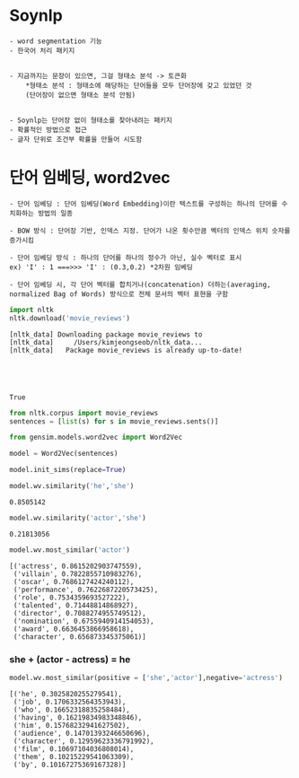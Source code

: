 # Soynlp

    - word segmentation 기능
    - 한국어 처리 패키지
    
    
    - 지금까지는 문장이 있으면, 그걸 형태소 분석 -> 토큰화
        *형태소 분석 : 형태소에 해당하는 단어들을 모두 단어장에 갖고 있었던 것
        (단어장이 없으면 형태소 분석 안됨)
        
        
    - Soynlp는 단어장 없이 형태소를 찾아내려는 패키지
    - 확률적인 방법으로 접근
    - 글자 단위로 조건부 확률을 만들어 시도함

# 단어 임베딩, word2vec

    - 단어 임베딩 : 단어 임베딩(Word Embedding)이란 텍스트를 구성하는 하나의 단어를 수치화하는 방법의 일종
    
    - BOW 방식 : 단어장 기반, 인덱스 지정. 단어가 나온 횟수만큼 벡터의 인덱스 위치 숫자를 증가시킴
    
    - 단어 임베딩 방식 : 하나의 단어를 하나의 정수가 아닌, 실수 벡터로 표시
    ex) 'I' : 1 ===>>> 'I' : (0.3,0.2) *2차원 임베딩
    
    - 단어 임베딩 시, 각 단어 벡터를 합치거나(concatenation) 더하는(averaging, normalized Bag of Words) 방식으로 전체 문서의 벡터 표현을 구함
    
    


```python
import nltk
nltk.download('movie_reviews')
```

    [nltk_data] Downloading package movie_reviews to
    [nltk_data]     /Users/kimjeongseob/nltk_data...
    [nltk_data]   Package movie_reviews is already up-to-date!





    True




```python
from nltk.corpus import movie_reviews
sentences = [list(s) for s in movie_reviews.sents()]
```


```python
from gensim.models.word2vec import Word2Vec

model = Word2Vec(sentences)
```


```python
model.init_sims(replace=True)
```


```python
model.wv.similarity('he','she')
```




    0.8505142




```python
model.wv.similarity('actor','she')
```




    0.21813056




```python
model.wv.most_similar('actor')
```




    [('actress', 0.8615202903747559),
     ('villain', 0.7822855710983276),
     ('oscar', 0.7686127424240112),
     ('performance', 0.7622687220573425),
     ('role', 0.7534359693527222),
     ('talented', 0.71448814868927),
     ('director', 0.7088274955749512),
     ('nomination', 0.6755940914154053),
     ('award', 0.6636453866958618),
     ('character', 0.656873345375061)]



### she + (actor - actress) = he


```python
model.wv.most_similar(positive = ['she','actor'],negative='actress')
```




    [('he', 0.3025820255279541),
     ('job', 0.1706332564353943),
     ('who', 0.16652318835258484),
     ('having', 0.16219834983348846),
     ('him', 0.15768232941627502),
     ('audience', 0.14701393246650696),
     ('character', 0.12959623336791992),
     ('film', 0.10697104036808014),
     ('them', 0.10215229541063309),
     ('by', 0.10167275369167328)]


